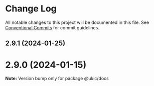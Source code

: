 # Change Log

All notable changes to this project will be documented in this file.
See [Conventional Commits](https://conventionalcommits.org) for commit guidelines.

## 2.9.1 (2024-01-25)

# 2.9.0 (2024-01-15)

**Note:** Version bump only for package @ukic/docs
